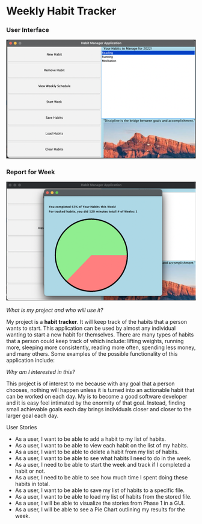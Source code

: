 # Weekly Habit Tracker

### User Interface

![Loading](./src/main/ui/resources/demo.png)

### Report for Week

![Loading](./src/main/ui/resources/completedweek.png)

*What is my project and who will use it?*

My project is a **habit tracker**. It will keep track of the habits that a person wants to start.
This application can be used by almost any individual wanting to start a new habit for themselves. There are many
types of habits that a person could keep track of which include: lifting weights, running more, sleeping more
consistently, reading more often, spending less money, and many others. Some examples of the possible functionality of
this application include:

*Why am I interested in this?*

This project is of interest to me because with any goal that a person chooses, nothing will happen unless it is turned
into an actionable habit that can be worked on each day. My is to become a good software developer and it is easy
feel intimated by the enormity of that goal. Instead, finding small achievable goals each day brings individuals closer
and closer to the larger goal each day.

User Stories

- As a user, I want to be able to add a habit to my list of habits.
- As a user, I want to be able to view each habit on the list of my habits.
- As a user, I want to be able to delete a habit from my list of habits.
- As a user, I want to be able to see what habits I need to do in the week.
- As a user, I need to be able to start the week and track if I completed a habit or not.
- As a user, I need to be able to see how much time I spent doing these habits in total.
- As a user, I want to be able to save my list of habits to a specific file.
- As a user, I want to be able to load my list of habits from the stored file.
- As a user, I will be able to visualize the stories from Phase 1 in a GUI.
- As a user, I will be able to see a Pie Chart outlining my results for the week.
